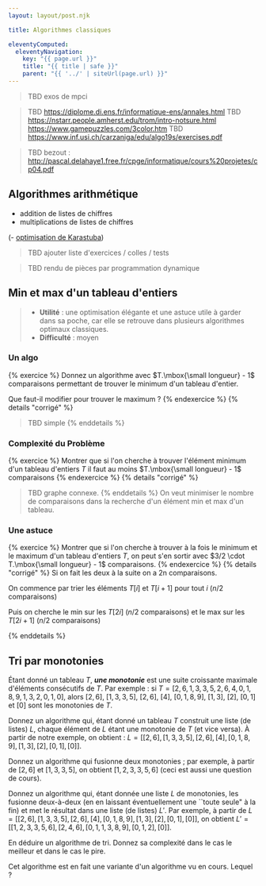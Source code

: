 ```yaml
---
layout: layout/post.njk

title: Algorithmes classiques

eleventyComputed:
  eleventyNavigation:
    key: "{{ page.url }}"
    title: "{{ title | safe }}"
    parent: "{{ '../' | siteUrl(page.url) }}"
---
```


> TBD exos de mpci

> TBD <https://diplome.di.ens.fr/informatique-ens/annales.html>
> TBD <https://nstarr.people.amherst.edu/trom/intro-notsure.html> <https://www.gamepuzzles.com/3color.htm>
> TBD <https://www.inf.usi.ch/carzaniga/edu/algo19s/exercises.pdf>

> TBD bezout : <http://pascal.delahaye1.free.fr/cpge/informatique/cours%20projetes/cp04.pdf>

## Algorithmes arithmétique

- addition de listes de chiffres
- multiplications de listes de chiffres

(- [optimisation de Karastuba](https://fr.wikipedia.org/wiki/Algorithme_de_Karatsuba))

> TBD ajouter liste d'exercices / colles / tests

> TBD rendu de pièces par programmation dynamique

## Min et max d'un tableau d'entiers

> - **Utilité** : une optimisation élégante et une astuce utile à garder dans sa poche, car elle se retrouve dans plusieurs algorithmes optimaux classiques.
> - **Difficulté** : moyen

### Un algo

{% exercice %}
Donnez un algorithme avec $T.\mbox{\small longueur} - 1$ comparaisons permettant de trouver le minimum d'un tableau d'entier.

Que faut-il modifier pour trouver le maximum ?
{% endexercice %}
{% details "corrigé" %}
> TBD simple
{% enddetails %}

### Complexité du Problème

{% exercice %}
Montrer que si l'on cherche à trouver l'élément minimum d'un tableau d'entiers $T$ il faut au moins $T.\mbox{\small longueur} - 1$ comparaisons
{% endexercice %}
{% details "corrigé" %}
> TBD graphe connexe.
{% enddetails %}
On veut minimiser le nombre de comparaisons dans la recherche d'un élément min et max d'un tableau.

### Une astuce

{% exercice %}
Montrer que si l'on cherche à trouver à la fois le minimum et le maximum d'un tableau d'entiers $T$, on peut s'en sortir avec  $3/2 \cdot T.\mbox{\small longueur} - 1$ comparaisons.
{% endexercice %}
{% details "corrigé" %}
Si on fait les deux à la suite on a 2n comparaisons.

On commence par trier les éléments $T[i]$ et $T[i+1]$ pour tout $i$ ($n/2$ comparaisons)

Puis on cherche le min sur les $T[2i]$ ($n/2$ comparaisons) et le max sur les $T[2i +1]$ ($n/2$ comparaisons)

{% enddetails %}

## Tri par monotonies

Étant donné un tableau $T$, **_une monotonie_** est une suite croissante maximale d'éléments consécutifs de $T$. Par exemple :
si $T = [2,6, 1,3, 3, 5,2,6, 4,0, 1,8,9,1,3, 2,0,1,0]$, alors $[2,6]$, $[1,3,3,5]$, $[2,6]$, $[4]$, $[0, 1,8,9]$, $[1,3]$, $[2]$, $[0,1]$ et $[0]$ sont les monotonies de $T$.

Donnez un algorithme qui, étant donné un tableau $T$ construit une liste (de listes) $L$, chaque élément de $L$ étant une monotonie de $T$ (et vice versa). À partir de notre exemple, on obtient :
$L = [[2,6], [1,3,3,5],[2,6], [4], [0, 1,8,9], [1,3], [2] ,[0,1], [0]]$.

Donnez un algorithme qui fusionne deux monotonies ; par exemple, à partir de $[2,6]$ et $[1,3,3,5]$, on obtient $[1,2,3,3,5,6]$ (ceci est aussi une question de cours).

Donnez un algorithme qui, étant donnée une liste $L$ de monotonies, les fusionne deux-à-deux (en en laissant éventuellement une ``toute seule" à la fin) et met le résultat dans une liste (de listes) $L'$. Par exemple, à partir de
$L = [[2,6], [1,3,3,5],[2,6], [4], [0, 1,8,9], [1,3], [2] ,[0,1], [0]]$, on obtient $L' = [[1,2,3,3,5,6], [2,4,6],[0,1,1,3,8,9], [0,1,2], [0]]$.

En déduire un algorithme de tri. Donnez sa complexité dans le cas le meilleur et dans le cas
le pire.

Cet algorithme est en fait une variante d'un algorithme vu en cours. Lequel ?
